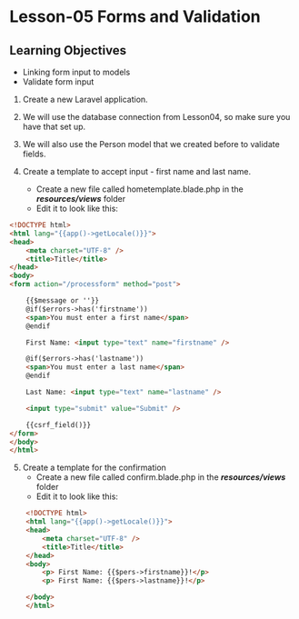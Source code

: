 # Lesson-05 Forms and Validation

## Learning Objectives
* Linking form input to models
* Validate form input


1. Create a new Laravel application.

2. We will use the database connection from Lesson04, so make sure you have that set up.

3. We will also use the Person model that we created before to validate fields.

4. Create a template to accept input - first name and last name.

    * Create a new file called hometemplate.blade.php in the ***resources/views*** folder
    * Edit it to look like this:

```html
<!DOCTYPE html>
<html lang="{{app()->getLocale()}}">
<head>
    <meta charset="UTF-8" />
    <title>Title</title>
</head>
<body>
<form action="/processform" method="post">	

    {{$message or ''}}
	@if($errors->has('firstname'))
	<span>You must enter a first name</span>
	@endif

    First Name: <input type="text" name="firstname" />

	@if($errors->has('lastname'))
	<span>You must enter a last name</span>
	@endif

    Last Name: <input type="text" name="lastname" />

    <input type="submit" value="Submit" />

    {{csrf_field()}}
</form>
</body>
</html>
```

5. Create a template for the confirmation
    * Create a new file called confirm.blade.php in the ***resources/views*** folder
    * Edit it to look like this:

``` html
    <!DOCTYPE html>
    <html lang="{{app()->getLocale()}}">
    <head>
        <meta charset="UTF-8" />
        <title>Title</title>
    </head>
    <body>
        <p> First Name: {{$pers->firstname}}!</p>
        <p> First Name: {{$pers->lastname}}!</p>

    </body>
    </html>
```

